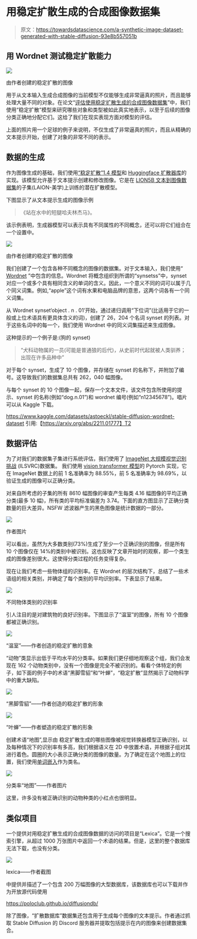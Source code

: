 # 用稳定扩散生成的合成图像数据集

> 原文：<https://towardsdatascience.com/a-synthetic-image-dataset-generated-with-stable-diffusion-93e8b557051b>

## 用 Wordnet 测试稳定扩散能力

![](img/1bb41f3aa3b81c9d22c912557c9bc164.png)

由作者创建的稳定扩散的图像

用于从文本输入生成合成图像的当前模型不仅能够生成非常逼真的照片，而且能够处理大量不同的对象。在论文“[评估使用稳定扩散生成的合成图像数据集](https://arxiv.org/abs/2211.01777)”中，我们使用“稳定扩散”模型来研究哪些对象和类型被如此真实地表示，以至于后续的图像分类正确地分配它们。这给了我们在现实表现方面对模型的评估。

上面的照片用一个足球的例子来说明，不仅生成了非常逼真的照片，而且从精确的文本提示开始，创建了对象的非常不同的表示。

## 数据的生成

作为图像生成的基础，我们使用[“稳定扩散”1.4 模型](https://github.com/CompVis/stable-diffusion)和 [Huggingface 扩散器库](https://huggingface.co/docs/diffusers/index)的实现。该模型允许基于文本提示创建和修改图像。它是在 [LION5B 文本到图像数据集](https://laion.ai/blog/laion-5b/)的子集(LAION-美学)上训练的潜在扩散模型。

下图显示了从文本提示生成的图像示例

> 《站在水中的短腿哈夫林杰马》。

该示例表明，生成器模型可以表示具有不同属性的不同概念，还可以将它们组合在一个设置中。

![](img/5ef35d96040a4e764614fba1c583ae89.png)

由作者创建的稳定扩散的图像

我们创建了一个包含各种不同概念的图像的数据集。对于文本输入，我们使用“ [Wordnet](https://wordnet.princeton.edu/) ”中包含的信息。Wordnet 将概念组织到所谓的“synsetss”中，synset 对应一个或多个具有相同含义的单词的含义。因此，一个意义不同的词可以属于几个同义词集。例如,“apple”这个词有水果和电脑品牌的意思，这两个词各有一个同义词集。

从 Wordnet synset‘object . n . 01’开始，通过递归调用“下位词”(比适用于它的一般或上位术语具有更具体含义的词)，创建了 26，204 个名词 synset 的列表。对于这些名词中的每一个，我们使用 Wordnet 中的同义词集描述来生成图像。

这种提示的一个例子是:(狗的 synset)

> “犬科动物属的一员(可能是普通狼的后代)，从史前时代起就被人类驯养；出现在许多品种中”

对于每个 synset，生成了 10 个图像，并存储在 synset 的名称下，并附加了编号。这导致我们的数据集总共有 262，040 幅图像。

与每个 synset 的 10 个图像一起，保存一个文本文件，该文件包含所使用的提示、synset 的名称(例如“dog.n.01”)和 wordnet 编号(例如“n12345678”)。唱片可以从 Kaggle 下载。

<https://www.kaggle.com/datasets/astoeckl/stable-diffusion-wordnet-dataset> 引用:【https://arxiv.org/abs/2211.01777】T2

## 数据评估

为了对我们的数据集子集进行系统评估，我们使用了 [ImageNet 大规模视觉识别挑战](https://image-net.org/challenges/LSVRC/) (ILSVRC)数据集。
我们使用 [vision transformer 模型](https://arxiv.org/abs/2010.11929)的 Pytorch 实现，它在 ImageNet 数据上的前 1 名准确率为 88.55%，前 5 名准确率为 98.69%，以验证生成的图像可以正确分类。

对来自所考虑的子集的所有 8610 幅图像的审查产生每类 4.16 幅图像的平均正确分类(最多 10 幅)，所有类的平均标准偏差为 3.74。下面的直方图显示了正确分类数量的巨大差异。NSFW 滤波器产生的黑色图像是统计数据的一部分。

![](img/44d7ba1f2ee3d9df4730fd0ca99cda95.png)

作者图片

可以看出，虽然为大多数类别(73%)生成了至少一个正确识别的图像，但是所有 10 个图像仅在 14%的类别中被识别。这也反映了文章开始时的观察，即一个类生成的图像差别很大。这使得分类过程的任务变得复杂。

现在让我们考虑一些物体组的识别率。在 Wordnet 的层次结构下，总结了一些术语组的相关类别，并确定了每个类别的平均识别率。下表显示了结果。

![](img/a2870db406d0d5283a42b697b6222b7d.png)

不同物体类别的识别率

引人注目的是对建筑物的良好识别率。下图显示了“温室”的图像，所有 10 个图像都被正确识别。

![](img/6e03d8257846223c2f03b67c59feee4f.png)

“温室”——作者创造的稳定扩散的意象

“动物”类显示出低于平均水平的分类率。如果我们更仔细地观察这个组，我们会发现在 162 个动物类别中，没有一个图像是完全不被识别的。看看个体特定的例子，如下面的例子中的术语“黑脚雪貂”和“叶蝉”，“稳定扩散”显然揭示了动物科学中的重大缺陷。

![](img/314a6e48dbcf8c85fb3a3407c2917bc6.png)

“黑脚雪貂”——作者创造的稳定扩散的形象

![](img/19582c864ba23fa3169bb660356943bf.png)

“叶蝉”——作者塑造的稳定扩散的形象

创建术语“地图”,显示由
稳定扩散生成的哪些图像被视觉转换器模型正确识别，以及每种情况下的识别率有多高，我们根据语义在 2D 中放置术语，并根据子组对其进行着色。圆圈的大小表示正确分类的图像的数量。为了确定在这个地图上的位置，我们使用[单词嵌入](/introduction-to-word-embedding-and-word2vec-652d0c2060fa)作为类名。

![](img/61c810b247b4bf9288064bf5c687cbc6.png)

分类率“地图”——作者图片

这里，许多没有被正确识别的动物种类的小红点也很明显。

## 类似项目

一个提供对用稳定扩散生成的合成图像数据的访问的项目是“Lexica”。它是一个搜索引擎，从超过 1000 万张图片中返回一个术语的结果。但是，这里的整个数据库无法下载，也没有分类。

![](img/a83c25806308582e57039e0cac7e21ca.png)

lexica——作者截图

中提供并描述了一个包含 200 万幅图像的大型数据库，该数据库也可以下载并作为开放源代码使用

<https://poloclub.github.io/diffusiondb/>  

除了图像，“扩散数据库”数据集还包含用于生成每个图像的文本提示。作者通过抓取 Stable Diffusion 的 Discord 服务器并提取包括提示在内的图像来创建数据集合。